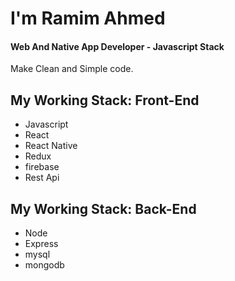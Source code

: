 
# I'm Ramim Ahmed
#### Web And Native App Developer - Javascript Stack

Make Clean and Simple code.

## My Working Stack: Front-End
- Javascript
- React
- React Native
- Redux
- firebase
- Rest Api
## My Working Stack: Back-End
- Node
- Express
- mysql
- mongodb
<!-- ![Web and Native frontend developer](https://img.freepik.com/free-photo/coding-man_1098-18084.jpg?t=st=1655798782~exp=1655799382~hmac=b90df821a9d7dfcf9a0959b9ca5658fc2a0191da8738f5fa99d94af2b73b372e&w=740) -->




